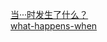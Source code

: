[当···时发生了什么？](https://github.com/skyline75489/what-happens-when-zh_CN)  
[what-happens-when](https://github.com/alex/what-happens-when)